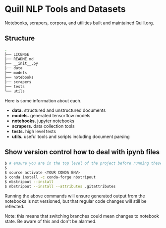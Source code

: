 # Quill NLP Tools and Datasets

Notebooks, scrapers, corpora, and utilities built and maintained Quill.org.


## Structure

```bash
.
├── LICENSE
├── README.md
├── __init__.py
├── data
├── models
├── notebooks
├── scrapers
├── tests
└── utils
```

Here is some information about each.

 * **data.** structured and unstructured documents
 * **models.** generated tensorflow models
 * **notebooks.** jupyter notebooks
 * **scrapers.** data collection tools
 * **tests.** high level tests
 * **utils.** useful tools and scripts including document parsing

## Show version control how to deal with ipynb files

```bash
$ # ensure you are in the top level of the project before running these commands
$
$ source activate <YOUR CONDA ENV>
$ conda install -c conda-forge nbstripout
$ nbstripout --install
$ nbstripout --install --attributes .gitattributes
```

Running the above commands will ensure generated output from the notebooks is
not versioned, but that regular code changes will still be reflected.

Note: this means that switching branches could mean changes to notebook state.
Be aware of this and don't be alarmed.



